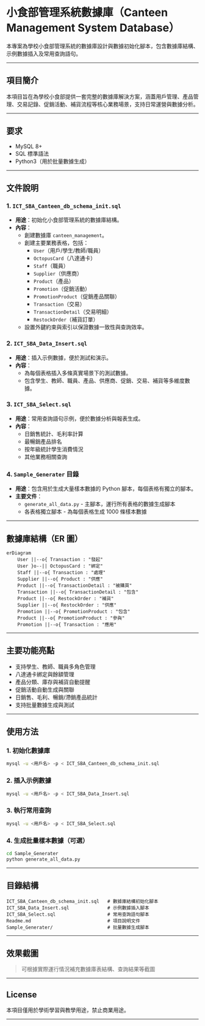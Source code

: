 # 小食部管理系統數據庫（Canteen Management System Database）

本專案為學校小食部管理系統的數據庫設計與數據初始化腳本，包含數據庫結構、示例數據插入及常用查詢語句。

---

## 項目簡介

本項目旨在為學校小食部提供一套完整的數據庫解決方案，涵蓋用戶管理、產品管理、交易記錄、促銷活動、補貨流程等核心業務場景，支持日常運營與數據分析。

---

## 要求
- MySQL 8+
- SQL 標準語法
- Python3（用於批量數據生成）

---

## 文件說明

### 1. `ICT_SBA_Canteen_db_schema_init.sql`
- **用途**：初始化小食部管理系統的數據庫結構。
- **內容**：
  - 創建數據庫 `canteen_management`。
  - 創建主要業務表格，包括：
    - `User`（用戶/學生/教師/職員）
    - `OctopusCard`（八達通卡）
    - `Staff`（職員）
    - `Supplier`（供應商）
    - `Product`（產品）
    - `Promotion`（促銷活動）
    - `PromotionProduct`（促銷產品關聯）
    - `Transaction`（交易）
    - `TransactionDetail`（交易明細）
    - `RestockOrder`（補貨訂單）
  - 設置外鍵約束與索引以保證數據一致性與查詢效率。

### 2. `ICT_SBA_Data_Insert.sql`
- **用途**：插入示例數據，便於測試和演示。
- **內容**：
  - 為每個表格插入多條真實場景下的測試數據。
  - 包含學生、教師、職員、產品、供應商、促銷、交易、補貨等多維度數據。

### 3. `ICT_SBA_Select.sql`
- **用途**：常用查詢語句示例，便於數據分析與報表生成。
- **內容**：
  - 日銷售統計、毛利率計算
  - 最暢銷產品排名
  - 按年級統計學生消費情況
  - 其他業務相關查詢

### 4. `Sample_Generater` 目錄
- **用途**：包含用於生成大量樣本數據的 Python 腳本，每個表格有獨立的腳本。
- **主要文件**：
  - `generate_all_data.py` - 主腳本，運行所有表格的數據生成腳本
  - 各表格獨立腳本 - 為每個表格生成 1000 條樣本數據

---

## 數據庫結構（ER 圖）

```mermaid
erDiagram
    User ||--o{ Transaction : "發起"
    User }o--|| OctopusCard : "綁定"
    Staff ||--o{ Transaction : "處理"
    Supplier ||--o{ Product : "供應"
    Product ||--o{ TransactionDetail : "被購買"
    Transaction ||--o{ TransactionDetail : "包含"
    Product ||--o{ RestockOrder : "補貨"
    Supplier ||--o{ RestockOrder : "供應"
    Promotion ||--o{ PromotionProduct : "包含"
    Product ||--o{ PromotionProduct : "參與"
    Promotion ||--o{ Transaction : "應用"
```

---

## 主要功能亮點
- 支持學生、教師、職員多角色管理
- 八達通卡綁定與餘額管理
- 產品分類、庫存與補貨自動提醒
- 促銷活動自動生成與關聯
- 日銷售、毛利、暢銷/滯銷產品統計
- 支持批量數據生成與測試

---

## 使用方法

### 1. 初始化數據庫

```bash
mysql -u <用戶名> -p < ICT_SBA_Canteen_db_schema_init.sql
```

### 2. 插入示例數據

```bash
mysql -u <用戶名> -p < ICT_SBA_Data_Insert.sql
```

### 3. 執行常用查詢

```bash
mysql -u <用戶名> -p < ICT_SBA_Select.sql
```

### 4. 生成批量樣本數據（可選）

```bash
cd Sample_Generater
python generate_all_data.py
```

---

## 目錄結構

```
ICT_SBA_Canteen_db_schema_init.sql   # 數據庫結構初始化腳本
ICT_SBA_Data_Insert.sql              # 示例數據插入腳本
ICT_SBA_Select.sql                   # 常用查詢語句腳本
Readme.md                            # 項目說明文件
Sample_Generater/                    # 批量數據生成腳本
```

---

## 效果截圖

> 可根據實際運行情況補充數據庫表結構、查詢結果等截圖

---

## License

本項目僅用於學術學習與教學用途，禁止商業用途。

---



